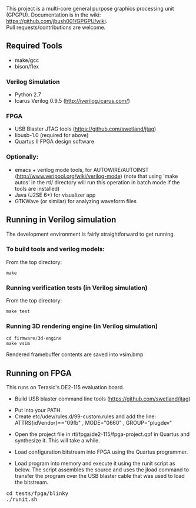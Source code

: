 This project is a multi-core general purpose graphics processing unit (GPGPU). 
Documentation is in the wiki: https://github.com/jbush001/GPGPU/wiki.  
Pull requests/contributions are welcome.

## Required Tools
* make/gcc
* bison/flex 

### Verilog Simulation
* Python 2.7
* Icarus Verilog 0.9.5 (http://iverilog.icarus.com/)

### FPGA
* USB Blaster JTAG tools (https://github.com/swetland/jtag)
* libusb-1.0 (required for above)
* Quartus II FPGA design software

### Optionally:
* emacs + verilog mode tools, for AUTOWIRE/AUTOINST (http://www.veripool.org/wiki/verilog-mode) (note that using 'make autos' in the rtl/ directory will run this operation in batch mode if the tools are installed)
* Java (J2SE 6+) for visualizer app 
* GTKWave (or similar) for analyzing waveform files

## Running in Verilog simulation

The development environment is fairly straightforward to get running.

### To build tools and verilog models:

From the top directory:

    make
  
### Running verification tests (in Verilog simulation)

From the top directory: 

    make test

### Running 3D rendering engine (in Verilog simulation)

    cd firmware/3d-engine
    make vsim

Rendered framebuffer contents are saved into vsim.bmp

## Running on FPGA
This runs on Terasic's DE2-115 evaluation board.

- Build USB blaster command line tools (https://github.com/swetland/jtag) 
 * Put into your PATH.  
 * Create etc/udev/rules.d/99-custom.rules and add the line: ATTRS{idVendor}=="09fb" , MODE="0660" , GROUP="plugdev" 

- Open the project file in rtl/fpga/de2-115/fpga-project.qpf in Quartus and synthesize it.  This will take a while.

- Load configuration bitstream into FPGA using the Quartus programmer.

- Load program into memory and execute it using the runit script as below. The script assembles the source and uses the jload command to transfer the program over the USB blaster cable that was used to load the bitstream.

<pre>
cd tests/fpga/blinky
./runit.sh
</pre>

